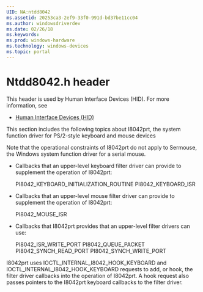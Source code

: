 ```yaml
---
UID: NA:ntdd8042
ms.assetid: 20253ca3-2ef9-33f0-991d-bd37be11cc04
ms.author: windowsdriverdev
ms.date: 02/26/18
ms.keywords: 
ms.prod: windows-hardware
ms.technology: windows-devices
ms.topic: portal
---
```


# Ntdd8042.h header



This header is used by Human Interface Devices (HID). For more information, see
- [Human Interface Devices (HID)](../_hid/index.md)

This section includes the following topics about I8042prt, the system function driver for PS/2-style keyboard and mouse devices

Note that the operational constraints of I8042prt do not apply to Sermouse, the Windows system function driver for a serial mouse.

- Callbacks that an upper-level keyboard filter driver can provide to supplement the operation of I8042prt:

    PI8042_KEYBOARD_INITIALIZATION_ROUTINE
    PI8042_KEYBOARD_ISR


- Callbacks that an upper-level mouse filter driver can provide to supplement the operation of I8042prt:

    PI8042_MOUSE_ISR


- Callbacks that I8042prt provides that an upper-level filter drivers can use:

    PI8042_ISR_WRITE_PORT
    PI8042_QUEUE_PACKET
    PI8042_SYNCH_READ_PORT
    PI8042_SYNCH_WRITE_PORT



I8042prt uses IOCTL_INTERNAL_I8042_HOOK_KEYBOARD and IOCTL_INTERNAL_I8042_HOOK_KEYBOARD requests to add, or hook, the filter driver callbacks into the operation of I8042prt. A hook request also passes pointers to the I8042prt keyboard callbacks to the filter driver.



